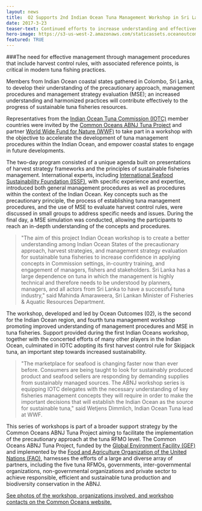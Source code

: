 ```yaml
---
layout: news
title:  O2 Supports 2nd Indian Ocean Tuna Management Workshop in Sri Lanka
date: 2017-3-23
teaser-text: Continued efforts to increase understanding and effectiveness of sustainable tuna management producing results.
hero-image: https://s3-us-west-2.amazonaws.com/staticassets.oceanoutcomes.org/news+and+analysis/hero+images/tuna-management-workshop-sri-lanka.jpg
featured: TRUE
---
```

###The need for effective management through management procedures that include harvest control rules, with associated reference points, is critical in modern tuna fishing practices. 

Members from Indian Ocean coastal states gathered in Colombo, Sri Lanka, to develop their understanding of the precautionary approach, management procedures and management strategy evaluation (MSE); an increased understanding and harmonized practices will contribute effectively to the progress of sustainable tuna fisheries resources.

Representatives from the <a href="http://www.iotc.org/" target="_blank">Indian Ocean Tuna Commission (IOTC)</a> member countries were invited by the <a href="http://www.commonoceans.org/tuna-biodiversity/en/#c158976" target="_blank">Common Oceans ABNJ Tuna Project</a> and partner <a href="https://www.worldwildlife.org/" target="_blank">World Wide Fund for Nature (WWF)</a> to take part in a workshop with the objective to accelerate the development of tuna management procedures within the Indian Ocean, and empower coastal states to engage in future developments. 

The two-day program consisted of a unique agenda built on presentations of harvest strategy frameworks and the principles of sustainable fisheries management. International experts, including <a href="http://iss-foundation.org/" target="_blank">International Seafood Sustainability Foundation (ISSF)</a>, with specific experience and expertise, introduced both general management procedures as well as procedures within the context of the Indian Ocean. Key concepts such as the precautionary principle, the process of establishing tuna management procedures, and the use of MSE to evaluate harvest control rules, were discussed in small groups to address specific needs and issues. During the final day, a MSE simulation was conducted, allowing the participants to reach an in-depth understanding of the concepts and procedures.

> "The aim of this project Indian Ocean workshop is to create a better understanding among Indian Ocean States of the precautionary approach, harvest strategies, and management strategy evaluation for sustainable tuna fisheries to increase confidence in applying concepts in Commission settings, in-country training, and engagement of managers, fishers and stakeholders. Sri Lanka has a large dependence on tuna in which the management is highly technical and therefore needs to be understood by planners, managers, and all actors from Sri Lanka to have a successful tuna industry," said Mahinda Amaraweera, Sri Lankan Minister of Fisheries & Aquatic Resources Department.

The workshop, developed and led by Ocean Outcomes (02), is the second for the Indian Ocean region, and fourth tuna management workshop promoting improved understanding of management procedures and MSE in tuna fisheries. Support provided during the first Indian Oceans workshop, together with the concerted efforts of many other players in the Indian Ocean, culminated in IOTC adopting its first harvest control rule for Skipjack tuna, an important step towards increased sustainability.

> "The marketplace for seafood is changing faster now than ever before. Consumers are being taught to look for sustainably produced product and seafood sellers are responding by demanding supplies from sustainably managed sources. The ABNJ workshop series is equipping IOTC delegates with the necessary understanding of key fisheries management concepts they will require in order to make the important decisions that will establish the Indian Ocean as the source for sustainable tuna," said Wetjens Dimmlich, Indian Ocean Tuna lead at WWF.

This series of workshops is part of a broader support strategy by the Common Oceans ABNJ Tuna Project aiming to facilitate the implementation of the precautionary approach at the tuna RFMO level. The Common Oceans ABNJ Tuna Project, funded by the <a href="https://www.thegef.org/" target="_blank">Global Environment Facility (GEF)</a> and implemented by the <a href="http://www.fao.org/home/en/" target="_blank">Food and Agriculture Organization of the United Nations (FAO)</a>, harnesses the efforts of a large and diverse array of partners, including the five tuna RFMOs, governments, inter-governmental organizations, non-governmental organizations and private sector to achieve responsible, efficient and sustainable tuna production and biodiversity conservation in the ABNJ.

<a href="http://www.commonoceans.org/news/news-detail/en/c/853964/" target="_blank">See photos of the workshop, organizations involved, and workshop contacts on the Common Oceans website.</a>
